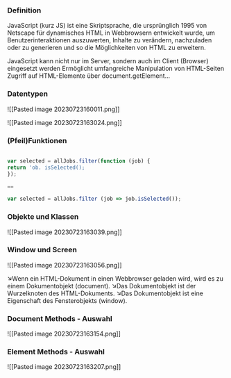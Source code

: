 ### Definition
JavaScript (kurz JS) ist eine Skriptsprache, die ursprünglich 1995 von Netscape für dynamisches HTML in Webbrowsern entwickelt wurde, um Benutzerinteraktionen auszuwerten, Inhalte zu verändern, nachzuladen oder zu generieren und so die Möglichkeiten von HTML zu erweitern.


JavaScript kann nicht nur im Server, sondern auch im Client (Browser) eingesetzt werden
	Ermöglicht umfangreiche Manipulation von HTML-Seiten
	Zugriff auf HTML-Elemente über document.getElement…



### Datentypen

![[Pasted image 20230723160011.png]]


![[Pasted image 20230723163024.png]]


### (Pfeil)Funktionen

```js

var selected = allJobs.filter(function (job) {
return 'ob. isSe1ected();
});

==

var selected = allJobs.filter (job => job.isSelected());  
```


### Objekte und Klassen
![[Pasted image 20230723163039.png]]


### Window und Screen
![[Pasted image 20230723163056.png]]


↘Wenn ein HTML-Dokument in einen Webbrowser geladen wird, wird es zu einem Dokumentobjekt (document). 
↘Das Dokumentobjekt ist der Wurzelknoten des HTML-Dokuments. 
↘Das Dokumentobjekt ist eine Eigenschaft des Fensterobjekts (window).


### Document Methods - Auswahl
![[Pasted image 20230723163154.png]]

### Element Methods - Auswahl
![[Pasted image 20230723163207.png]]

